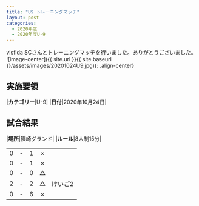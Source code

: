 ```yaml
---
title: "U9 トレーニングマッチ"
layout: post
categories:
  - 2020年度
  - 2020年度U-9
---
```


visfida SCさんとトレーニングマッチを行いました。ありがとうございました。
![image-center]({{ site.url }}{{ site.baseurl }}/assets/images/20201024U9.jpg){: .align-center}

## 実施要領

|**カテゴリー**|U-9|
|**日付**|2020年10月24日|

## 試合結果

|**場所**|篠崎グランド|
|**ルール**|8人制15分|

|    |   |    |         |    |
|:--:|:-:|:--:|:--:|:--------|
|    0| - |   1|×||
|    0| - |   1|×||
|    0| - |   0|△||
|    2| - |   2|△|けいご2|
|    0| - |   6|×||
